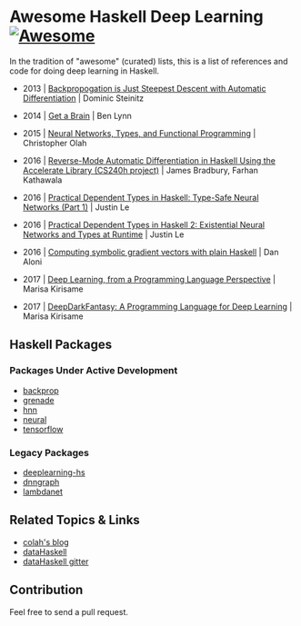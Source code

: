 # Awesome Haskell Deep Learning [![Awesome](https://cdn.rawgit.com/sindresorhus/awesome/d7305f38d29fed78fa85652e3a63e154dd8e8829/media/badge.svg)](https://github.com/avctrh/awesome-haskell-deep-learning)

In the tradition of "awesome" (curated) lists, this is a list of references and
code for doing deep learning in Haskell.

- 2013 | [Backpropogation is Just Steepest Descent with Automatic Differentiation](https://idontgetoutmuch.wordpress.com/2013/10/13/backpropogation-is-just-steepest-descent-with-automatic-differentiation-2/) | Dominic Steinitz

- 2014 | [Get a Brain](https://crypto.stanford.edu/~blynn/haskell/brain.html) | Ben Lynn

- 2015 | [Neural Networks, Types, and Functional Programming](http://colah.github.io/posts/2015-09-NN-Types-FP/) | Christopher Olah

- 2016 | [Reverse-Mode Automatic Differentiation in Haskell Using the Accelerate Library (CS240h project)](http://www.scs.stanford.edu/16wi-cs240h/projects/bradbury_kathawala.pdf) | James Bradbury, Farhan Kathawala

- 2016 | [Practical Dependent Types in Haskell: Type-Safe Neural Networks (Part 1)](https://blog.jle.im/entry/practical-dependent-types-in-haskell-1.html) | Justin Le

- 2016 | [Practical Dependent Types in Haskell 2: Existential Neural Networks and Types at Runtime](https://blog.jle.im/) | Justin Le

- 2016 | [Computing symbolic gradient vectors with plain Haskell](http://blog.aloni.org/posts/symbolic-gradients-with-plain-haskell/) | Dan Aloni

- 2017 | [Deep Learning, from a Programming Language Perspective](https://marisa.moe/2017/DLPL/) | Marisa Kirisame

- 2017 | [DeepDarkFantasy: A Programming Language for Deep Learning](https://github.com/ThoughtWorksInc/DeepDarkFantasy) | Marisa Kirisame

## Haskell Packages

### Packages Under Active Development

- [backprop](http://hackage.haskell.org/package/backprop)
- [grenade](https://github.com/HuwCampbell/grenade)
- [hnn](http://hackage.haskell.org/package/hnn)
- [neural](http://hackage.haskell.org/package/neural)
- [tensorflow](https://github.com/tensorflow/haskell)

### Legacy Packages

- [deeplearning-hs](https://hackage.haskell.org/package/deeplearning-hs)
- [dnngraph](https://github.com/ajtulloch/dnngraph)
- [lambdanet](https://hackage.haskell.org/package/LambdaNet)

## Related Topics & Links

- [colah's blog](http://colah.github.io/archive.html)
- [dataHaskell](http://www.datahaskell.org/)
- [dataHaskell gitter](https://gitter.im/dataHaskell/Lobby)

## Contribution

Feel free to send a pull request.
